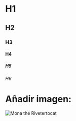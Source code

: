 # H1
## H2
### H3 
#### H4
##### H5
###### H6


# Añadir imagen:
![Mona the Rivetertocat](https://octodex.github.com/images/mona-the-rivetertocat.png)
